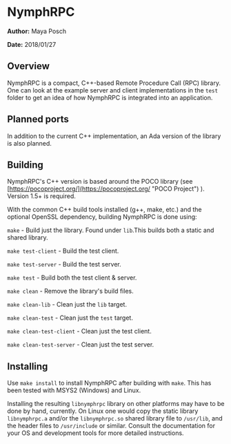 # NymphRPC #

**Author:** Maya Posch

**Date:** 2018/01/27

## Overview ##

NymphRPC is a compact, C++-based Remote Procedure Call (RPC) library. One can look at the example server and client implementations in the `test` folder to get an idea of how NymphRPC is integrated into an application.

## Planned ports ##

In addition to the current C++ implementation, an Ada version of the library is also planned.

## Building ##

NymphRPC's C++ version is based around the POCO library (see [https://pocoproject.org/](https://pocoproject.org/ "POCO Project") ). Version 1.5+ is required.

With the common C++ build tools installed (g++, make, etc.) and the optional OpenSSL dependency, building NymphRPC is done using:

`make` - Build just the library. Found under `lib`.This builds both a static and shared library.

`make test-client` - Build the test client.

`make test-server` - Build the test server.

`make test` - Build both the test client & server.

`make clean` - Remove the library's build files.

`make clean-lib` - Clean just the `lib` target.

`make clean-test` - Clean just the `test` target.

`make clean-test-client` - Clean just the test client.

`make clean-test-server` - Clean just the test server.

## Installing ##

Use `make install` to install NymphRPC after building with `make`. This has been tested with MSYS2 (Windows) and Linux.

Installing the resulting `libnymphrpc` library on other platforms may have to be done by hand, currently. On Linux one would copy the static library `libnymphrpc.a` and/or the `libnymphrpc.so` shared library file to `/usr/lib`, and the header files to `/usr/include` or similar. Consult the documentation for your OS and development tools for more detailed instructions.

